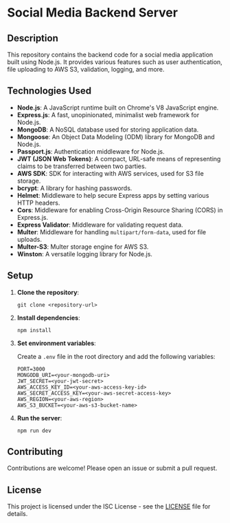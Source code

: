 # Social Media Backend Server

## Description

This repository contains the backend code for a social media application built using Node.js. It provides various features such as user authentication, file uploading to AWS S3, validation, logging, and more.

## Technologies Used

- **Node.js**: A JavaScript runtime built on Chrome's V8 JavaScript engine.
- **Express.js**: A fast, unopinionated, minimalist web framework for Node.js.
- **MongoDB**: A NoSQL database used for storing application data.
- **Mongoose**: An Object Data Modeling (ODM) library for MongoDB and Node.js.
- **Passport.js**: Authentication middleware for Node.js.
- **JWT (JSON Web Tokens)**: A compact, URL-safe means of representing claims to be transferred between two parties.
- **AWS SDK**: SDK for interacting with AWS services, used for S3 file storage.
- **bcrypt**: A library for hashing passwords.
- **Helmet**: Middleware to help secure Express apps by setting various HTTP headers.
- **Cors**: Middleware for enabling Cross-Origin Resource Sharing (CORS) in Express.js.
- **Express Validator**: Middleware for validating request data.
- **Multer**: Middleware for handling `multipart/form-data`, used for file uploads.
- **Multer-S3**: Multer storage engine for AWS S3.
- **Winston**: A versatile logging library for Node.js.

## Setup

1. **Clone the repository**:

    ```
    git clone <repository-url>
    ```

2. **Install dependencies**:

    ```
    npm install
    ```

3. **Set environment variables**:

    Create a `.env` file in the root directory and add the following variables:

    ```
    PORT=3000
    MONGODB_URI=<your-mongodb-uri>
    JWT_SECRET=<your-jwt-secret>
    AWS_ACCESS_KEY_ID=<your-aws-access-key-id>
    AWS_SECRET_ACCESS_KEY=<your-aws-secret-access-key>
    AWS_REGION=<your-aws-region>
    AWS_S3_BUCKET=<your-aws-s3-bucket-name>
    ```

4. **Run the server**:

    ```
    npm run dev
    ```

## Contributing

Contributions are welcome! Please open an issue or submit a pull request.

## License

This project is licensed under the ISC License - see the [LICENSE](LICENSE) file for details.
